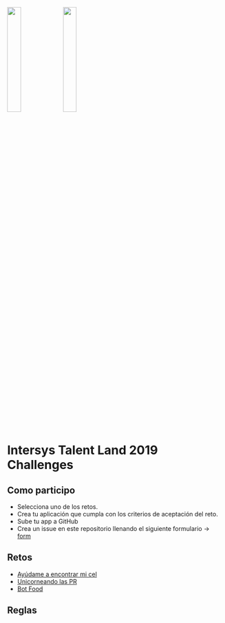 <img src="https://raw.githubusercontent.com/IntersysConsulting/talent-land-2019-challenges/master/assets/talent-land.png" width="25%" height="25%">

<img src="https://raw.githubusercontent.com/IntersysConsulting/talent-land-2019-challenges/master/assets/intersys-logo.svg?sanitize=true" width="25%" height="25%">

# Intersys Talent Land 2019 Challenges

## Como participo

- Selecciona uno de los retos.
- Crea tu aplicación que cumpla con los criterios de aceptación del reto.
- Sube tu app a GitHub
- Crea un issue en este repositorio llenando el siguiente formulario -> [form](https://github.com/IntersysConsulting/talent-land-2019-challenges/issues/new)

## Retos

- [Ayúdame a encontrar mi cel](https://github.com/IntersysConsulting/talent-land-2019-challenges/blob/master/challenges/find-me.md)
- [Unicorneando las PR](https://github.com/IntersysConsulting/talent-land-2019-challenges/blob/master/challenges/unicorn-pr.md)
- [Bot Food](https://github.com/IntersysConsulting/talent-land-2019-challenges/blob/master/challenges/bot-food.md)

## Reglas
